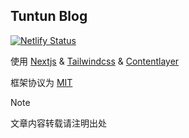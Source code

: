 ## Tuntun Blog

[![Netlify Status](https://api.netlify.com/api/v1/badges/a99a1007-4177-4495-9897-53daa687906e/deploy-status)](https://app.netlify.com/sites/rainbow-scone-47d743/deploys)

使用 [Nextjs](https://nextjs.org/) & [Tailwindcss](https://tailwindcss.com/) & [Contentlayer](https://contentlayer.dev/)

框架协议为 [MIT](https://github.com/tuntun0609/blog/blob/main/LICENSE)


> [!NOTE]
> 文章内容转载请注明出处
